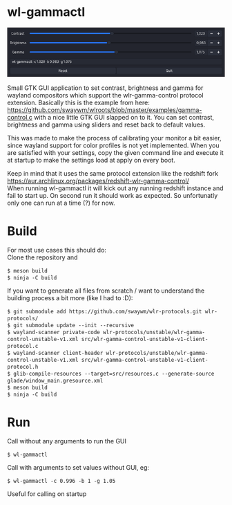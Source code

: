 # wl-gammactl
![wl-gammactl](img/wl-gammactl.png)


Small GTK GUI application to set contrast, brightness and gamma for wayland compositors which support the wlr-gamma-control protocol extension.
Basically this is the example from here: https://github.com/swaywm/wlroots/blob/master/examples/gamma-control.c
with a nice little GTK GUI slapped on to it. You can set contrast, brightness and gamma using sliders and reset back to default values.


This was made to make the process of calibrating your monitor a bit easier, since wayland support for color profiles is not yet implemented.
When you are satisfied with your settings, copy the given command line and execute it at startup to make the settings load at apply on every boot.


Keep in mind that it uses the same protocol extension like the redshift fork https://aur.archlinux.org/packages/redshift-wlr-gamma-control/  
When running wl-gammactl it will kick out any running redshift instance and fail to start up. On second run it should work as expected.
So unfortunatly only one can run at a time (?) for now.

# Build
For most use cases this should do:  
Clone the repository and
```console
$ meson build
$ ninja -C build
```

If you want to generate all files from scratch / want to understand the building process a bit more (like I had to :D):
```console
$ git submodule add https://github.com/swaywm/wlr-protocols.git wlr-protocols/
$ git submodule update --init --recursive
$ wayland-scanner private-code wlr-protocols/unstable/wlr-gamma-control-unstable-v1.xml src/wlr-gamma-control-unstable-v1-client-protocol.c
$ wayland-scanner client-header wlr-protocols/unstable/wlr-gamma-control-unstable-v1.xml src/wlr-gamma-control-unstable-v1-client-protocol.h
$ glib-compile-resources --target=src/resources.c --generate-source glade/window_main.gresource.xml
$ meson build
$ ninja -C build
```

# Run
Call without any arguments to run the GUI
```console
$ wl-gammactl
```

Call with arguments to set values without GUI, eg:
```console
$ wl-gammactl -c 0.996 -b 1 -g 1.05
```
Useful for calling on startup


